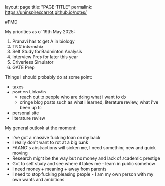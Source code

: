 layout: page
title: "PAGE-TITLE"
permalink: https://uninspiredcarrot.github.io/notes/

#FMD

My priorities as of 19th May 2025:
1. Pranavi has to get A in biology
2. TNG internship
3. Self Study for Badminton Analysis
4. Interview Prep for later this year
5. Driverless Simulator
6. GATE Prep

Things I should probably do at some point:
- taxes
- post on Linkedin
	- reach out to people who are doing what i want to do
	- cringe blog posts such as what i learned, literature review, what i've been up to
- personal site
- literature review

My general outlook at the moment:
- I've got a massive fucking loan on my back
- I really don't want to rot at a big bank
- FAANG's abstractions will sicken me, I need something new and quick moving
- Research might be the way but no money and lack of academic prestige
- Got to self study and see where it takes me - learn in public somehow
- I need money + meaning + away from parents
- I need to stop fucking pleasing people -  I am my own person with my own wants and ambitions